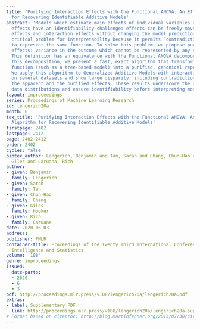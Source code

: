 ```yaml
---
title: 'Purifying Interaction Effects with the Functional ANOVA: An Efficient Algorithm
  for Recovering Identifiable Additive Models'
abstract: 'Models which estimate main effects of individual variables alongside interaction
  effects have an identifiability challenge: effects can be freely moved between main
  effects and interaction effects without changing the model prediction. This is a
  critical problem for interpretability because it permits “contradictory" models
  to represent the same function. To solve this problem, we propose pure interaction
  effects: variance in the outcome which cannot be represented by any subset of features.
  This definition has an equivalence with the Functional ANOVA decomposition. To compute
  this decomposition, we present a fast, exact algorithm that transforms any piecewise-constant
  function (such as a tree-based model) into a purified, canonical representation.
  We apply this algorithm to Generalized Additive Models with interactions trained
  on several datasets and show large disparity, including contradictions, between
  the apparent and the purified effects. These results underscore the need to specify
  data distributions and ensure identifiability before interpreting model parameters.'
layout: inproceedings
series: Proceedings of Machine Learning Research
id: lengerich20a
month: 0
tex_title: 'Purifying Interaction Effects with the Functional ANOVA: An Efficient
  Algorithm for Recovering Identifiable Additive Models'
firstpage: 2402
lastpage: 2412
page: 2402-2412
order: 2402
cycles: false
bibtex_author: Lengerich, Benjamin and Tan, Sarah and Chang, Chun-Hao and Hooker,
  Giles and Caruana, Rich
author:
- given: Benjamin
  family: Lengerich
- given: Sarah
  family: Tan
- given: Chun-Hao
  family: Chang
- given: Giles
  family: Hooker
- given: Rich
  family: Caruana
date: 2020-06-03
address: 
publisher: PMLR
container-title: Proceedings of the Twenty Third International Conference on Artificial
  Intelligence and Statistics
volume: '108'
genre: inproceedings
issued:
  date-parts:
  - 2020
  - 6
  - 3
pdf: http://proceedings.mlr.press/v108/lengerich20a/lengerich20a.pdf
extras:
- label: Supplementary PDF
  link: http://proceedings.mlr.press/v108/lengerich20a/lengerich20a-supp.pdf
# Format based on citeproc: http://blog.martinfenner.org/2013/07/30/citeproc-yaml-for-bibliographies/
---
```

